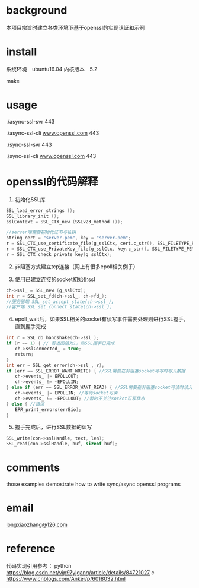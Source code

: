 background
====
本项目宗旨时建立各类环境下基于openssl的实现认证和示例

install
====
系统环境　ubuntu16.04
内核版本　5.2

make

usage
====

./async-ssl-svr 443

./async-ssl-cli www.openssl.com 443

./sync-ssl-svr 443

./sync-ssl-cli www.openssl.com 443

openssl的代码解释
====
1. 初始化SSL库
```c
SSL_load_error_strings ();
SSL_library_init ();
sslContext = SSL_CTX_new (SSLv23_method ());

//server端需要初始化证书与私钥
string cert = "server.pem", key = "server.pem";
r = SSL_CTX_use_certificate_file(g_sslCtx, cert.c_str(), SSL_FILETYPE_PEM);
r = SSL_CTX_use_PrivateKey_file(g_sslCtx, key.c_str(), SSL_FILETYPE_PEM);
r = SSL_CTX_check_private_key(g_sslCtx);
```

2. 非阻塞方式建立tcp连接（网上有很多epoll相关例子）

3. 使用已建立连接的socket初始化ssl
```c
ch->ssl_ = SSL_new (g_sslCtx);
int r = SSL_set_fd(ch->ssl_, ch->fd_);
//服务器端 SSL_set_accept_state(ch->ssl_);
//客户端 SSL_set_connect_state(ch->ssl_);
```
4. epoll_wait后，如果SSL相关的socket有读写事件需要处理则进行SSL握手，直到握手完成
```c
int r = SSL_do_handshake(ch->ssl_);
if (r == 1) { // 若返回值为1，则SSL握手已完成
　　ch->sslConnected_ = true;
　　return;
}
int err = SSL_get_error(ch->ssl_, r);
if (err == SSL_ERROR_WANT_WRITE) { //SSL需要在非阻塞socket可写时写入数据
　　ch->events_ |= EPOLLOUT; 
　　ch->events_ &= ~EPOLLIN;
} else if (err == SSL_ERROR_WANT_READ) { //SSL需要在非阻塞socket可读时读入数据
　　ch->events_ |= EPOLLIN; //等待socket可读
　　ch->events_ &= ~EPOLLOUT; //暂时不关注socket可写状态
} else { //错误
　　ERR_print_errors(errBio);
}
```

5. 握手完成后，进行SSL数据的读写
```c
SSL_write(con->sslHandle, text, len);
SSL_read(con->sslHandle, buf, sizeof buf);
```
comments
====
those examples demostrate how to write sync/async openssl programs

email
====
longxiaozhang@126.com

reference
====
代码实现引用参考：
python	https://blog.csdn.net/vip97yigang/article/details/84721027
c	https://www.cnblogs.com/Anker/p/6018032.html
